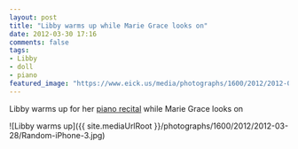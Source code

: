```yaml
---
layout: post
title: "Libby warms up while Marie Grace looks on"
date: 2012-03-30 17:16
comments: false
tags: 
- Libby
- doll
- piano
featured_image: "https://www.eick.us/media/photographs/1600/2012/2012-03-28/Random-iPhone-3.jpg"
---
```

Libby warms up for her [piano recital](/blog/2012/03/31/march-18-recital/) while Marie Grace looks on



![Libby warms up]({{ site.mediaUrlRoot }}/photographs/1600/2012/2012-03-28/Random-iPhone-3.jpg)
  

